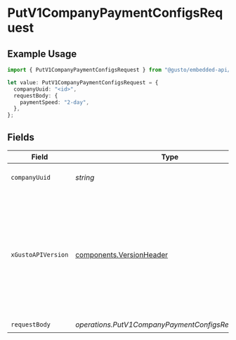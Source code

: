 # PutV1CompanyPaymentConfigsRequest

## Example Usage

```typescript
import { PutV1CompanyPaymentConfigsRequest } from "@gusto/embedded-api/models/operations/putv1companypaymentconfigs.js";

let value: PutV1CompanyPaymentConfigsRequest = {
  companyUuid: "<id>",
  requestBody: {
    paymentSpeed: "2-day",
  },
};
```

## Fields

| Field                                                                                                                                                                                                                        | Type                                                                                                                                                                                                                         | Required                                                                                                                                                                                                                     | Description                                                                                                                                                                                                                  |
| ---------------------------------------------------------------------------------------------------------------------------------------------------------------------------------------------------------------------------- | ---------------------------------------------------------------------------------------------------------------------------------------------------------------------------------------------------------------------------- | ---------------------------------------------------------------------------------------------------------------------------------------------------------------------------------------------------------------------------- | ---------------------------------------------------------------------------------------------------------------------------------------------------------------------------------------------------------------------------- |
| `companyUuid`                                                                                                                                                                                                                | *string*                                                                                                                                                                                                                     | :heavy_check_mark:                                                                                                                                                                                                           | The UUID of the company                                                                                                                                                                                                      |
| `xGustoAPIVersion`                                                                                                                                                                                                           | [components.VersionHeader](../../models/components/versionheader.md)                                                                                                                                                         | :heavy_minus_sign:                                                                                                                                                                                                           | Determines the date-based API version associated with your API call. If none is provided, your application's [minimum API version](https://docs.gusto.com/embedded-payroll/docs/api-versioning#minimum-api-version) is used. |
| `requestBody`                                                                                                                                                                                                                | *operations.PutV1CompanyPaymentConfigsRequestBody*                                                                                                                                                                           | :heavy_check_mark:                                                                                                                                                                                                           | N/A                                                                                                                                                                                                                          |